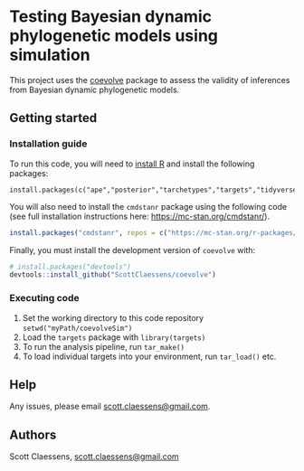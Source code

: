 # Testing Bayesian dynamic phylogenetic models using simulation

This project uses the [coevolve](https://github.com/ScottClaessens/coevolve)
package to assess the validity of inferences from Bayesian dynamic phylogenetic
models.

## Getting started

### Installation guide

To run this code, you will need to [install R](https://www.r-project.org/) and
install the following packages:

```
install.packages(c("ape","posterior","tarchetypes","targets","tidyverse"))
```

You will also need to install the `cmdstanr` package using the following code
(see full installation instructions here: <https://mc-stan.org/cmdstanr/>).

``` r
install.packages("cmdstanr", repos = c("https://mc-stan.org/r-packages/", getOption("repos")))
```

Finally, you must install the development version of `coevolve` with:

``` r
# install.packages("devtools")
devtools::install_github("ScottClaessens/coevolve")
```

### Executing code

1. Set the working directory to this code repository `setwd("myPath/coevolveSim")`
2. Load the `targets` package with `library(targets)`
3. To run the analysis pipeline, run `tar_make()`
4. To load individual targets into your environment, run `tar_load()` etc.

## Help

Any issues, please email scott.claessens@gmail.com.

## Authors

Scott Claessens, scott.claessens@gmail.com
